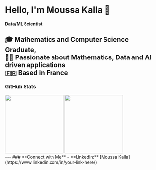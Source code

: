 # Hello, I'm Moussa Kalla 👋

**Data/ML Scientist**

🎓 Mathematics and Computer Science Graduate,  
👨‍💻 Passionate about Mathematics, Data and AI driven applications  
🇫🇷 Based in France  
---
### **GitHub Stats**
<div><img height="190em" src="https://github-readme-stats.vercel.app/api/top-langs/?username=Moussa-Kalla&layout=compact&langs_count=7&border_color=22272e&bg_color=22272e&title_color=8f989f&text_color=8f989f&icon_color=b55c5e"/>&nbsp;<img height="190em" src="https://github-readme-stats.vercel.app/api?username=Moussa-Kalla&show_icons=true&border_color=22272e&bg_color=22272e&title_color=8f989f&icon_color=b55c5e&text_color=8f989f&include_all_commits=true&count_private=true"/></div>
---
### **Connect with Me**  
- **LinkedIn:** [Moussa Kalla](https://www.linkedin.com/in/your-link-here/)  
